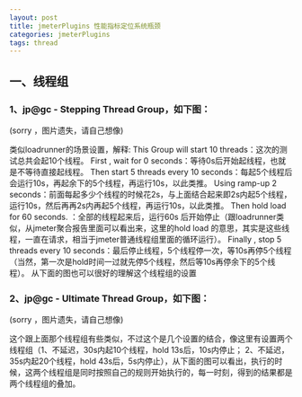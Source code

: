 ```yaml
---
layout: post
title: jmeterPlugins 性能指标定位系统瓶颈
categories: jmeterPlugins
tags: thread
---
```


## 一、线程组

### 1、jp@gc - Stepping Thread Group，如下图：

(sorry ，图片遗失，请自己想像)

类似loadrunner的场景设置，解释:
This Group will start 10 threads：这次的测试总共会起10个线程。
First , wait for 0 seconds：等待0s后开始起线程，也就是不等待直接起线程。
Then start 5 threads every 10 seconds：每起5个线程后会运行10s，再起余下的5个线程，再运行10s，以此类推。
Using ramp-up 2 seconds：前面每起多少个线程的时候花2s，与上面结合起来即2s内起5个线程，运行10s，然后再再2s内再起5个线程，再运行10s，以此类推。
Then hold load for 60 seconds. ：全部的线程起来后，运行60s 后开始停止（跟loadrunner类似，从jmeter聚合报告里面可以看出来，这里的hold load 的意思，其实是这些线程，一直在请求，相当于jmeter普通线程组里面的循环运行）。
Finally , stop 5 threads every 10 seconds：最后停止线程，5个线程停一次，等10s再停5个线程（当然，第一次是hold时间一过就先停5个线程，然后等10s再停余下的5个线程）。
从下面的图也可以很好的理解这个线程组的设置

### 2、jp@gc - Ultimate Thread Group，如下图：

(sorry ，图片遗失，请自己想像)

这个跟上面那个线程组有些类似，不过这个是几个设置的结合，像这里有设置两个线程组（1、不延迟，30s内起10个线程，hold 13s后，10s内停止； 2、不延迟，35s内起20个线程，hold 43s后，5s内停止），从下面的图可以看出，执行的时候，这两个线程组是同时按照自己的规则开始执行的，每一时刻，得到的结果都是两个线程组的叠加。